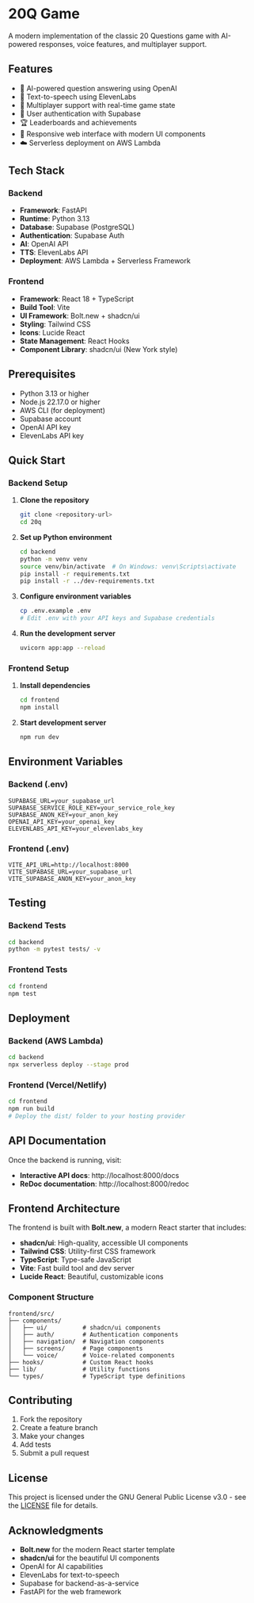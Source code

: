 # 20Q Game

A modern implementation of the classic 20 Questions game with AI-powered responses, voice features, and multiplayer support.

## Features

- 🤖 AI-powered question answering using OpenAI
- 🎤 Text-to-speech using ElevenLabs
- 👥 Multiplayer support with real-time game state
- 🔐 User authentication with Supabase
- 🏆 Leaderboards and achievements
- 📱 Responsive web interface with modern UI components
- ☁️ Serverless deployment on AWS Lambda

## Tech Stack

### Backend
- **Framework**: FastAPI
- **Runtime**: Python 3.13
- **Database**: Supabase (PostgreSQL)
- **Authentication**: Supabase Auth
- **AI**: OpenAI API
- **TTS**: ElevenLabs API
- **Deployment**: AWS Lambda + Serverless Framework

### Frontend
- **Framework**: React 18 + TypeScript
- **Build Tool**: Vite
- **UI Framework**: Bolt.new + shadcn/ui
- **Styling**: Tailwind CSS
- **Icons**: Lucide React
- **State Management**: React Hooks
- **Component Library**: shadcn/ui (New York style)

## Prerequisites

- Python 3.13 or higher
- Node.js 22.17.0 or higher
- AWS CLI (for deployment)
- Supabase account
- OpenAI API key
- ElevenLabs API key

## Quick Start

### Backend Setup

1. **Clone the repository**
   ```bash
   git clone <repository-url>
   cd 20q
   ```

2. **Set up Python environment**
   ```bash
   cd backend
   python -m venv venv
   source venv/bin/activate  # On Windows: venv\Scripts\activate
   pip install -r requirements.txt
   pip install -r ../dev-requirements.txt
   ```

3. **Configure environment variables**
   ```bash
   cp .env.example .env
   # Edit .env with your API keys and Supabase credentials
   ```

4. **Run the development server**
   ```bash
   uvicorn app:app --reload
   ```

### Frontend Setup

1. **Install dependencies**
   ```bash
   cd frontend
   npm install
   ```

2. **Start development server**
   ```bash
   npm run dev
   ```

## Environment Variables

### Backend (.env)
```env
SUPABASE_URL=your_supabase_url
SUPABASE_SERVICE_ROLE_KEY=your_service_role_key
SUPABASE_ANON_KEY=your_anon_key
OPENAI_API_KEY=your_openai_key
ELEVENLABS_API_KEY=your_elevenlabs_key
```

### Frontend (.env)
```env
VITE_API_URL=http://localhost:8000
VITE_SUPABASE_URL=your_supabase_url
VITE_SUPABASE_ANON_KEY=your_anon_key
```

## Testing

### Backend Tests
```bash
cd backend
python -m pytest tests/ -v
```

### Frontend Tests
```bash
cd frontend
npm test
```

## Deployment

### Backend (AWS Lambda)
```bash
cd backend
npx serverless deploy --stage prod
```

### Frontend (Vercel/Netlify)
```bash
cd frontend
npm run build
# Deploy the dist/ folder to your hosting provider
```

## API Documentation

Once the backend is running, visit:
- **Interactive API docs**: http://localhost:8000/docs
- **ReDoc documentation**: http://localhost:8000/redoc

## Frontend Architecture

The frontend is built with **Bolt.new**, a modern React starter that includes:

- **shadcn/ui**: High-quality, accessible UI components
- **Tailwind CSS**: Utility-first CSS framework
- **TypeScript**: Type-safe JavaScript
- **Vite**: Fast build tool and dev server
- **Lucide React**: Beautiful, customizable icons

### Component Structure
```
frontend/src/
├── components/
│   ├── ui/          # shadcn/ui components
│   ├── auth/        # Authentication components
│   ├── navigation/  # Navigation components
│   ├── screens/     # Page components
│   └── voice/       # Voice-related components
├── hooks/           # Custom React hooks
├── lib/             # Utility functions
└── types/           # TypeScript type definitions
```

## Contributing

1. Fork the repository
2. Create a feature branch
3. Make your changes
4. Add tests
5. Submit a pull request

## License

This project is licensed under the GNU General Public License v3.0 - see the [LICENSE](LICENSE) file for details.

## Acknowledgments

- **Bolt.new** for the modern React starter template
- **shadcn/ui** for the beautiful UI components
- OpenAI for AI capabilities
- ElevenLabs for text-to-speech
- Supabase for backend-as-a-service
- FastAPI for the web framework